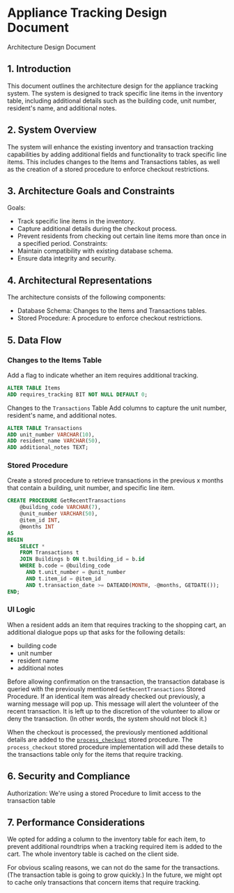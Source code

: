 # Appliance Tracking Design Document

Architecture Design Document

## 1. Introduction
This document outlines the architecture design for the appliance tracking system. The system is designed to track specific line items in the inventory table, including additional details such as the building code, unit number, resident's name, and additional notes.

## 2. System Overview
The system will enhance the existing inventory and transaction tracking capabilities by adding additional fields and functionality to track specific line items. This includes changes to the Items and Transactions tables, as well as the creation of a stored procedure to enforce checkout restrictions.

## 3. Architecture Goals and Constraints
Goals:
- Track specific line items in the inventory.
- Capture additional details during the checkout process.
- Prevent residents from checking out certain line items more than once in a specified period.
Constraints:
- Maintain compatibility with existing database schema.
- Ensure data integrity and security.

## 4. Architectural Representations
The architecture consists of the following components:

- Database Schema: Changes to the Items and Transactions tables.
- Stored Procedure: A procedure to enforce checkout restrictions.

## 5. Data Flow

### Changes to the Items Table
Add a flag to indicate whether an item requires additional tracking.

```sql
ALTER TABLE Items
ADD requires_tracking BIT NOT NULL DEFAULT 0;
```

Changes to the ```Transactions``` Table
Add columns to capture the unit number, resident's name, and additional notes.

```sql
ALTER TABLE Transactions
ADD unit_number VARCHAR(10),
ADD resident_name VARCHAR(50),
ADD additional_notes TEXT;
```

### Stored Procedure
Create a stored procedure to retrieve transactions in the previous x months that contain a building, unit number, and specific line item.

```sql
CREATE PROCEDURE GetRecentTransactions
    @building_code VARCHAR(7),
    @unit_number VARCHAR(50),
    @item_id INT,
    @months INT
AS
BEGIN
    SELECT *
    FROM Transactions t
    JOIN Buildings b ON t.building_id = b.id
    WHERE b.code = @building_code
      AND t.unit_number = @unit_number
      AND t.item_id = @item_id
      AND t.transaction_date >= DATEADD(MONTH, -@months, GETDATE());
END;
```

### UI Logic
When a resident adds an item that requires tracking to the shopping cart, 
an additional dialogue pops up that asks for the following details: 
- building code
- unit number
- resident name
- additional notes

Before allowing confirmation on the transaction, 
the transaction database is queried with the previously mentioned ```GetRecentTransactions``` Stored Procedure. 
If an identical item was already checked out previously, 
a warning message will pop up. 
This message will alert the volunteer of the recent transaction.
It is left up to the discretion of the volunteer to allow or deny the transaction. 
(In other words, the system should not block it.)

When the checkout is processed, the previously mentioned additional details are added to the [```process_checkout```](database\procedures\process_checkout.sql) stored procedure. 
The ```process_checkout``` stored procedure implementation will add these details to the transactions table only for the items that require tracking. 

## 6. Security and Compliance
Authorization: We're using a stored Procedure to limit access to the transaction table

## 7. Performance Considerations
We opted for adding a column to the inventory table for each item, 
to prevent additional roundtrips when a tracking required item is added to the cart. The whole inventory table is cached on the client side. 

For obvious scaling reasons, we can not do the same for the transactions. (The transaction table is going to grow quickly.)
In the future, we might opt to cache only transactions that concern items that require tracking. 